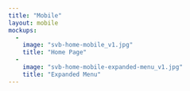 ```yaml
---
title: "Mobile"
layout: mobile
mockups:
  -
    image: "svb-home-mobile_v1.jpg"
    title: "Home Page"
  -
    image: "svb-home-mobile-expanded-menu_v1.jpg"
    title: "Expanded Menu"
---
```

